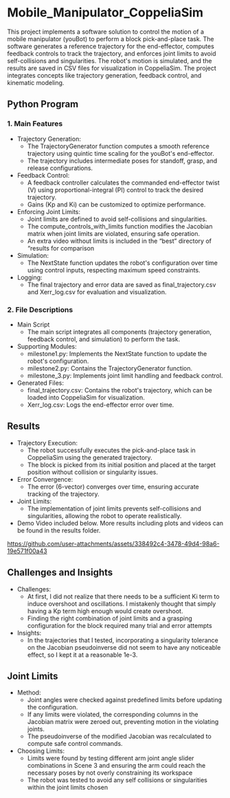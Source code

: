 # Mobile_Manipulator_CoppeliaSim

This project implements a software solution to control the motion of a mobile manipulator (youBot) to perform a block pick-and-place task. The software generates a reference trajectory for the end-effector, computes feedback controls to track the trajectory, and enforces joint limits to avoid self-collisions and singularities.
The robot's motion is simulated, and the results are saved in CSV files for visualization in CoppeliaSim. The project integrates concepts like trajectory generation, feedback control, and kinematic modeling.

## Python Program

### 1. Main Features

- Trajectory Generation:
  - The TrajectoryGenerator function computes a smooth reference trajectory using quintic time scaling for the youBot's end-effector.
  - The trajectory includes intermediate poses for standoff, grasp, and release configurations.
- Feedback Control:
  - A feedback controller calculates the commanded end-effector twist (V) using proportional-integral (PI) control to track the desired trajectory.
  - Gains (Kp and Ki) can be customized to optimize performance.
- Enforcing Joint Limits:
  - Joint limits are defined to avoid self-collisions and singularities.
  - The compute_controls_with_limits function modifies the Jacobian matrix when joint limits are violated, ensuring safe operation.
  - An extra video without limits is included in the “best” directory of “results for comparison
- Simulation:
  - The NextState function updates the robot's configuration over time using control inputs, respecting maximum speed constraints.
- Logging:
  - The final trajectory and error data are saved as final_trajectory.csv and Xerr_log.csv for evaluation and visualization.

### 2. File Descriptions

- Main Script
  - The main script integrates all components (trajectory generation, feedback control, and simulation) to perform the task.
- Supporting Modules:
  - milestone1.py: Implements the NextState function to update the robot's configuration.
  - milestone2.py: Contains the TrajectoryGenerator function.
  - milestone_3.py: Implements joint limit handling and feedback control.
- Generated Files:
  - final_trajectory.csv: Contains the robot's trajectory, which can be loaded into CoppeliaSim for visualization.
  - Xerr_log.csv: Logs the end-effector error over time.
 
## Results

- Trajectory Execution:
  - The robot successfully executes the pick-and-place task in CoppeliaSim using the generated trajectory.
  - The block is picked from its initial position and placed at the target position without collision or singularity issues.
- Error Convergence:
  - The error (6-vector) converges over time, ensuring accurate tracking of the trajectory.
- Joint Limits:
  - The implementation of joint limits prevents self-collisions and singularities, allowing the robot to operate realistically.
- Demo Video included below. More results including plots and videos can be found in the results folder.

https://github.com/user-attachments/assets/338492c4-3478-49d4-98a6-19e571f00a43   
 
## Challenges and Insights

- Challenges:
  - At first, I did not realize that there needs to be a sufficient Ki term to induce overshoot and oscillations. I mistakenly thought that simply having a Kp term high enough would create overshoot.
  - Finding the right combination of joint limits and a grasping configuration for the block required many trial and error attempts
- Insights:
  - In the trajectories that I tested, incorporating a singularity tolerance on the Jacobian pseudoinverse did not seem to have any noticeable effect, so I kept it at a reasonable 1e-3.
 
## Joint Limits

- Method:
  - Joint angles were checked against predefined limits before updating the configuration.
  - If any limits were violated, the corresponding columns in the Jacobian matrix were zeroed out, preventing motion in the violating joints.
  - The pseudoinverse of the modified Jacobian was recalculated to compute safe control commands.
- Choosing Limits:
  - Limits were found by testing different arm joint angle slider combinations in Scene 3 and ensuring the arm could reach the necessary poses by not overly constraining its workspace
  - The robot was tested to avoid any self collisions or singularities within the joint limits chosen
